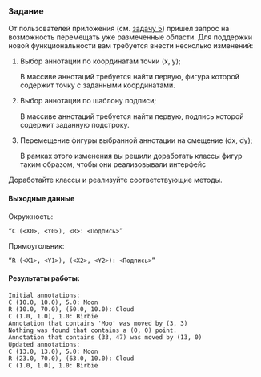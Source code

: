 ### Задание

От пользователей приложения (см. [задачу 5](https://github.com/Xentention/Croc-Java-school/tree/master/src/ru/croc/task5)) пришел запрос на возможность перемещать уже размеченные области. Для поддержки новой функциональности вам требуется внести несколько изменений: 

1) Выбор аннотации по координатам точки (x, y);

   В массиве аннотаций требуется найти первую, фигура которой содержит точку с заданными координатами.

2) Выбор аннотации по шаблону подписи;

    В массиве аннотаций требуется найти первую, подпись которой содержит заданную подстроку.

3) Перемещение фигуры выбранной аннотации на смещение (dx, dy);

    В рамках этого изменения вы решили доработать классы фигур таким образом, чтобы они реализовывали интерфейс

Доработайте классы и реализуйте соответствующие методы.

#### Выходные данные
  
Окружность:
```
“C (<X0>, <Y0>), <R>: <Подпись>”
```
Прямоугольник:
```
“R (<X1>, <Y1>), (<X2>, <Y2>): <Подпись>”
```
  
#### Результаты работы:
```
Initial annotations:
C (10.0, 10.0), 5.0: Moon
R (10.0, 70.0), (50.0, 10.0): Cloud
C (1.0, 1.0), 1.0: Birbie
Annotation that contains 'Moo' was moved by (3, 3)
Nothing was found that contains a (0, 0) point.
Annotation that contains (33, 47) was moved by (13, 0)
Updated annotations:
C (13.0, 13.0), 5.0: Moon
R (23.0, 70.0), (63.0, 10.0): Cloud
C (1.0, 1.0), 1.0: Birbie
```
